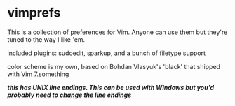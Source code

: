 # vimprefs
This is a collection of preferences for Vim. Anyone can use them but they're tuned to the way I like 'em.

included plugins: sudoedit, sparkup, and a bunch of filetype support

color scheme is my own, based on Bohdan Vlasyuk's 'black' that shipped with Vim 7.something

***this has UNIX line endings. This can be used with Windows but you'd probably need to change the line endings***
